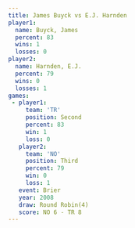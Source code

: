 ```yaml
---
title: James Buyck vs E.J. Harnden
player1:             
  name: Buyck, James 
  percent: 83        
  wins: 1            
  losses: 0          
player2:             
  name: Harnden, E.J.
  percent: 79        
  wins: 0            
  losses: 1          
games:
 - player1:          
     team: 'TR'      
     position: Second
     percent: 83     
     win: 1          
     loss: 0         
   player2:         
     team: 'NO'     
     position: Third
     percent: 79    
     win: 0         
     loss: 1        
   event: Brier        
   year: 2008          
   draw: Round Robin(4)
   score: NO 6 - TR 8  
---
```

